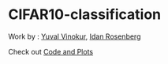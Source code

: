 # CIFAR10-classification

Work by : [Yuval Vinokur](https://github.com/Yuval-Vino), [Idan Rosenberg](https://github.com/idan1356)

Check out [Code and Plots](https://github.com/Yuval-Vino/CIFAR10-classification/blob/main/Final_Project.ipynb)

